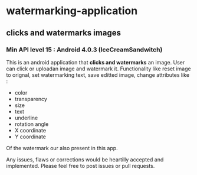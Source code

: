 # watermarking-application

## clicks and watermarks images

### Min API level 15 : Android 4.0.3 (IceCreamSandwitch)

This is an android application that **clicks and watermarks** an image.
User can click or uploadan image and watermark it. Functionality like reset image to orignal, 
set watermarking text, save editted image, change attributes like :

* color
* transparency
* size
* text
* underline
* rotation angle
* X coordinate
* Y coordinate

Of the watermark our also present in this app.

Any issues, flaws or corrections would be heartilly accepted and implemented.
Please feel free to post issues or pull requests.
